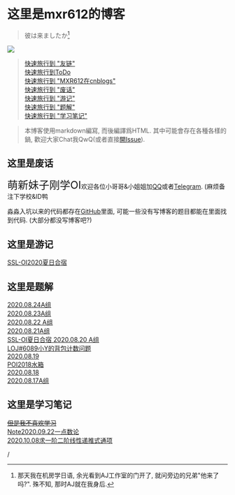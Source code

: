 # 这里是mxr612的博客

> 彼は来ましたか[^1]

[![](http:/cfrating.ihcr.top/?user=MXR612)](https:/codeforces.com/profile/MXR612)

> [快速旅行到 "友链"](Other/友链.html)  
> [快速旅行到ToDo](index/ToDo.html)  
> [快速旅行到 "MXR612在cnblogs"](https:/www.cnblogs.com/mxxr)  
> [快速旅行到 "废话"](#这里是废话)  
> [快速旅行到 "游记"](#这里是游记)  
> [快速旅行到 "题解"](#这里是题解)  
> [快速旅行到 "学习笔记"](#这里是学习笔记)

> 本博客使用markdown編寫, 而後編譯爲HTML. 其中可能會存在各種各樣的鍋, 歡迎大家Chat我QwQ(或者直接[開Issue](https://github.com/MXR612/MXR612.github.io/issues)).

## 这里是废话

<font size="5">萌新妹子刚学OI</font>欢迎各位小哥哥&小姐姐加[QQ](tencent:/message/?uin=3218900047&Site=&Menu=yes)或者[Telegram](https:/t.me/mxr612). (麻烦备注下学校&ID鸭


淼淼入坑以来的代码都存在[GitHub](https:/github.com/MXR612/OI-log)里面, 可能一些没有写博客的题目都能在里面找到代码. (大部分都没写博客吧?)

## 这里是游记

[SSL-OI2020夏日合宿](Index/SSL-OI2020夏日合宿.html)

## 这里是题解

[2020.08.24A组](Blog/2020.08.24/2020.08.24A.html)  
[2020.08.23A组](Blog/2020.08.23/SSL2020.08.23.html)  
[2020.08.22 A组](Blog/2020.08.22/SSL2020.08.22A.html)  
[2020.08.21A组](Blog/2020.08.21/SSLOJ2020.08.21A.html)  
[SSL-OI夏日合宿 2020.08.20 A组](Blog/2020.08.20/2020.08.20A.html)  
[LOJ#6089小Y的背包计数问题](Blog/2020.08.19/LOJ6089.html)  
[2020.08.19](Blog/2020.08.19/SSLOJ2020.08.19.html)  
[POI2018水箱](Blog/2020.08.18/POI2018水箱.html)  
[2020.08.18](Blog2020.08.18/SSLOJ2020.08.18.html)  
[2020.08.17A组](Blog/2020.08.17/SSLOJ2020.8.17A.html)  

## 这里是学习笔记

[~~但是我不喜欢学习~~](Index/板题.html)  
[Note2020.09.22一点数论](Note/Math/2020.09.22/2020.09.22.html)  
[2020.10.08求一阶二阶线性递推式通项](Note/Math/2020.10.08/2020.10.08.html)

<script async src="//busuanzi.ibruce.info/busuanzi/2.3/busuanzi.pure.mini.js">
</script>

<span id="busuanzi_container_site_pv">
    <span id="busuanzi_value_site_pv"></span>
</span>/<span id="busuanzi_container_site_uv">
  <span id="busuanzi_value_site_uv"></span>
</span>  

[^1]: 那天我在机房学日语, 余光看到AJ工作室的门开了, 就问旁边的兄弟"他来了吗?". 殊不知, 那时AJ就在我身后.
